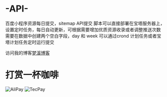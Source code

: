 # -API-
百度小程序资源每日提交，sitemap API提交
脚本可以直接部署在宝塔服务器上，设置定时任务，每日自动更新，可根据需要增加优质资源收录或者调整推送次数
需要在数据中创建两个空白字段，day 和 week
可以通过crond 计划任务或者宝塔计划任务定时运行提交

访问我的博客<a href="https://www.cyrilstudio.top/" target="_blank">梦溪博客</a>

# 打赏一杯咖啡
![AliPay](https://user-images.githubusercontent.com/67588487/147377802-ab072a66-9e6d-48e7-906c-36a9e22aa3ba.jpg)
![TecPay](https://user-images.githubusercontent.com/67588487/147377808-e254c2ce-c255-49ce-ad9f-4de67a992b50.jpg)

